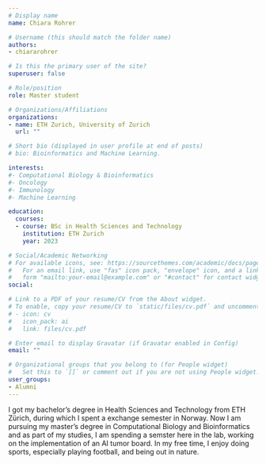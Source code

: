 ```yaml
---
# Display name
name: Chiara Rohrer

# Username (this should match the folder name)
authors:
- chiararohrer

# Is this the primary user of the site?
superuser: false

# Role/position
role: Master student

# Organizations/Affiliations
organizations:
- name: ETH Zurich, University of Zurich
  url: ""

# Short bio (displayed in user profile at end of posts)
# bio: Bioinformatics and Machine Learning.

interests:
#- Computational Biology & Bioinformatics
#- Oncology
#- Immunology
#- Machine Learning

education:
  courses:
  - course: BSc in Health Sciences and Technology 
    institution: ETH Zurich
    year: 2023

# Social/Academic Networking
# For available icons, see: https://sourcethemes.com/academic/docs/page-builder/#icons
#   For an email link, use "fas" icon pack, "envelope" icon, and a link in the
#   form "mailto:your-email@example.com" or "#contact" for contact widget.
social:

# Link to a PDF of your resume/CV from the About widget.
# To enable, copy your resume/CV to `static/files/cv.pdf` and uncomment the lines below.
# - icon: cv
#   icon_pack: ai
#   link: files/cv.pdf

# Enter email to display Gravatar (if Gravatar enabled in Config)
email: ""

# Organizational groups that you belong to (for People widget)
#   Set this to `[]` or comment out if you are not using People widget.
user_groups:
- Alumni
---
```


I got my bachelor’s degree in Health Sciences and Technology from ETH Zürich, during which I spent a exchange semester in Norway. Now I am pursuing my master’s degree in Computational Biology and Bioinformatics and as part of my studies, I am spending a semster here in the lab, working on the implementation of an AI tumor board. In my free time, I enjoy doing sports, especially playing football, and being out in nature.
